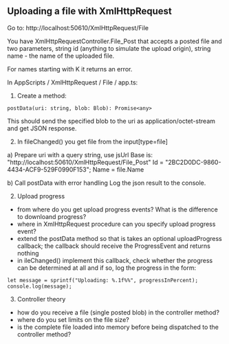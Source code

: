 ﻿Uploading a file with XmlHttpRequest
---

Go to: http://localhost:50610/XmlHttpRequest/File

You have XmlHttpRequestController.File_Post that accepts a posted file and two parameters, string id (anything to simulate the upload origin), string name - the name of the uploaded file.

For names starting with K it returns an error.

In AppScripts / XmlHttpRequest / File / app.ts:

1. Create a method:
```
postData(uri: string, blob: Blob): Promise<any>
```
This should send the specified blob to the uri as application/octet-stream and get JSON response.

2. In fileChanged() you get file from the input[type=file]

a) Prepare uri with a query string, use jsUrl
Base is: "http://localhost:50610/XmlHttpRequest/File_Post"
Id = "2BC2D0DC-9860-4434-ACF9-529F0990F153";
Name = file.Name

b) Call postData with error handling
Log the json result to the console.

2. Upload progress
 - from where do you get upload progress events? What is the difference to downloand progress?
 - where in XmlHttpRequest procedure can you specify upload progress event?
 - extend the postData method so that is takes an optional uploadProgress callback; the callback should receive the ProgressEvent and returns nothing
 - in ileChanged() implement this callback, check whether the progress can be determined at all and if so, log the progress in the form:
```
let message = sprintf("Uploading: %.1f%%", progressInPercent);
console.log(message);
```

3. Controller theory
- how do you receive a file (single posted blob) in the controller method?
- where do you set limits on the file size?
- is the complete file loaded into memory before being dispatched to the controller method?
